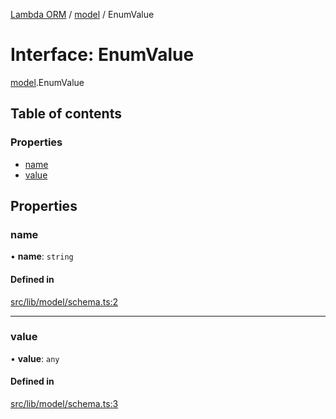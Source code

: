 [Lambda ORM](../README.md) / [model](../modules/model.md) / EnumValue

# Interface: EnumValue

[model](../modules/model.md).EnumValue

## Table of contents

### Properties

- [name](model.EnumValue.md#name)
- [value](model.EnumValue.md#value)

## Properties

### name

• **name**: `string`

#### Defined in

[src/lib/model/schema.ts:2](https://github.com/FlavioLionelRita/lambda-orm/blob/c4a0e00/src/lib/model/schema.ts#L2)

___

### value

• **value**: `any`

#### Defined in

[src/lib/model/schema.ts:3](https://github.com/FlavioLionelRita/lambda-orm/blob/c4a0e00/src/lib/model/schema.ts#L3)

